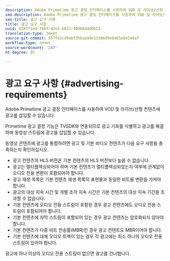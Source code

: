 ```yaml
---
description: Adobe Primetime 광고 결정 인터페이스를 사용하여 VOD 및 라이브/선형 컨텐츠에 광고를 삽입할 수 있습니다.
seo-description: Adobe Primetime 광고 결정 인터페이스를 사용하여 VOD 및 라이브/선형 컨텐츠에 광고를 삽입할 수 있습니다.
seo-title: 광고 요구 사항
title: 광고 요구 사항
uuid: 0287f1e4-746f-42e5-b811-409064dd9b13
translation-type: tm+mt
source-git-commit: 557f42cd9a6f356aa99e13386d9e8d65e043a6af
workflow-type: tm+mt
source-wordcount: '247'
ht-degree: 0%

---
```



# 광고 요구 사항 {#advertising-requirements}

Adobe Primetime 광고 결정 인터페이스를 사용하여 VOD 및 라이브/선형 컨텐츠에 광고를 삽입할 수 있습니다.

<!--<a id="section_A2966DC850E140FE9400A1D9E412F819"></a>-->

Primetime 광고 결정 기능은 TVSDK와 연동되므로 광고 기회를 식별하고 광고를 해결하며 동영상 스트림에 광고를 삽입할 수 있습니다.

동영상 콘텐츠에 광고를 통합하려면 광고 및 기본 비디오 컨텐츠가 다음 요구 사항을 충족하는지 확인하십시오.

* 광고 컨텐츠의 HLS 버전은 기본 컨텐츠의 HLS 버전보다 높을 수 없습니다.
* 광고는 멀티플렉싱되어야 하며 기본 컨텐츠가 멀티플렉싱되었는지 여부에 관계없이 오디오 전용 변환이 포함되어야 합니다.
* 광고 재생 목록은 기본 컨텐츠 재생 목록의 표현물과 동일한 비트율 변환을 가져야 합니다.
* 광고의 대상 지속 시간 및 개별 조각 지속 시간은 기본 컨텐츠의 대상 지속 기간을 초과할 수 없습니다.
* 기본 컨텐츠에 오디오 전용 스트림이 포함된 경우 광고 컨텐츠에도 오디오 전용 스트림이 포함되어야 합니다.
* 기본 컨텐츠에 자막 스트림이 포함되어 있는 경우 광고 컨텐츠는 암호화되지 않아야 합니다.
* 기본 컨텐츠가 다중 비트 전송률(MBR)인 경우 광고 컨텐트도 MBR이어야 합니다.
* 기본 컨텐츠에 대체 오디오 트랙이 있는 경우 각 광고에는 최소 하나의 오디오 전용 스트림이 있어야 합니다.

광고에 하나 이상의 오디오 전용 스트림이 없으면 광고를 건너뜁니다.